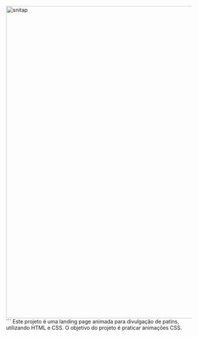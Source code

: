 <img width="1890" height="848" alt="snitap" src="https://github.com/user-attachments/assets/3c3bd60d-d31a-4502-a687-ea437c124b0a" />
´´´
Este projeto é uma landing page animada para divulgação de patins, utilizando HTML e CSS. O objetivo do projeto é praticar animações CSS.
